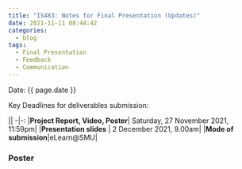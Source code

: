 ```yaml
---
title: "IS483: Notes for Final Presentation (Updates)"
date: 2021-11-11 08:44:42
categories:
  - blog
tags:
  - Final Presentation
  - Feedback
  - Communication
---
```


Date: {{ page.date }}


Key Deadlines for deliverables submission:


||
-|-:
|**Project Report, Video, Poster**|							Saturday, 27 November 2021, 11:59pm|
|**Presentation slides**     |		2 December 2021, 9.00am|
|**Mode of submission**|eLearn@SMU|



### Poster